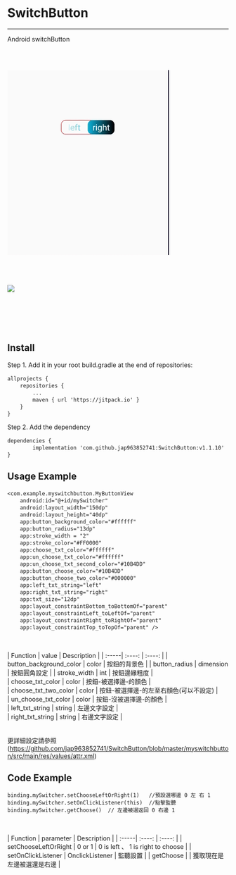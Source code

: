 # SwitchButton
-----------------------------------------------------------------------------------------------------------------
Android switchButton

<br></br>

 ![image](https://github.com/jap963852741/SwitchButton/blob/master/example.gif)
 <br></br>
<br></br>

 [![](https://jitpack.io/v/jap963852741/SwitchButton.svg)](https://jitpack.io/#jap963852741/SwitchButton)


<br></br>
<br></br>

## Install
 Step 1. Add it in your root build.gradle at the end of repositories:

	allprojects {
		repositories {
			...
			maven { url 'https://jitpack.io' }
		}
	}
 Step 2. Add the dependency

	dependencies {
	        implementation 'com.github.jap963852741:SwitchButton:v1.1.10'
	}
  
  
## Usage Example

    <com.example.myswitchbutton.MyButtonView
        android:id="@+id/mySwitcher"
        android:layout_width="150dp"
        android:layout_height="40dp"
        app:button_background_color="#ffffff"
        app:button_radius="13dp"
        app:stroke_width = "2"
        app:stroke_color="#FF0000"
        app:choose_txt_color="#ffffff"
        app:un_choose_txt_color="#ffffff"
        app:un_choose_txt_second_color="#10B4DD"
        app:button_choose_color="#10B4DD"
        app:button_choose_two_color="#000000"
        app:left_txt_string="left"
        app:right_txt_string="right"
        app:txt_size="12dp"
        app:layout_constraintBottom_toBottomOf="parent"
        app:layout_constraintLeft_toLeftOf="parent"
        app:layout_constraintRight_toRightOf="parent"
        app:layout_constraintTop_toTopOf="parent" />
 
 <br></br>
| Function | value | Description |
| :-----| :----: | :----: |
| button_background_color | color | 按鈕的背景色 |
| button_radius | dimension | 按鈕圓角設定 |
| stroke_width | int | 按鈕邊緣粗度 |   
| choose_txt_color | color | 按鈕-被選擇邊-的顏色 |   
| choose_txt_two_color | color | 按鈕-被選擇邊-的左至右顏色(可以不設定) |   
| un_choose_txt_color | color | 按鈕-沒被選擇邊-的顏色 |   
| left_txt_string | string | 左邊文字設定 |   
| right_txt_string | string | 右邊文字設定 |   
 <br></br>
更詳細設定請參照 (https://github.com/jap963852741/SwitchButton/blob/master/myswitchbutton/src/main/res/values/attr.xml)
 
 
 ##  Code Example
    binding.mySwitcher.setChooseLeftOrRight(1)   //預設選哪邊 0 左 右 1
    binding.mySwitcher.setOnClickListener(this)  //點擊監聽
    binding.mySwitcher.getChoose()  // 左邊被選返回 0 右邊 1
   
<br></br>
| Function | parameter | Description |
| :-----| :----: | :----: |
| setChooseLeftOrRight | 0 or 1 | 0 is left 、 1 is right  to choose |
| setOnClickListener | OnclickListener | 監聽設置 |
| getChoose |  | 獲取現在是左邊被選還是右邊 |   
    

